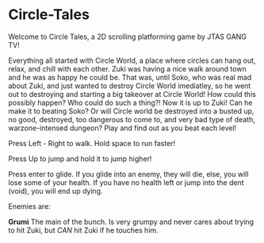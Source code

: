 # Circle-Tales #
Welcome to Circle Tales, a 2D scrolling platforming game by JTAS GANG TV!

Everything all started with Circle World, a place where circles can hang out, relax, and chill with each other. Zuki was having a nice walk around town and he was as happy he could be. That was, until Soko, who was real mad about Zuki, and just wanted to destroy Circle World imediatley, so he went out to destroying and starting a big takeover at Circle World! How could this possibly happen? Who could do such a thing?! Now it is up to Zuki! Can he make it to beating Soko? Or will Circle world be destroyed into a busted up, no good, destroyed, too dangerous to come to, and very bad type of death, warzone-intensed dungeon? Play and find out as you beat each level!

Press Left - Right to walk. Hold space to run faster!

Press Up to jump and hold it to jump higher!

Press enter to glide. If you glide into an enemy, they will die, else, you will lose some of your health. If you have no health left or jump into the dent (void), you will end up dying.

Enemies are:

**Grumi** The main of the bunch. Is very grumpy and never cares about trying to hit Zuki, but *CAN* hit Zuki if he touches him.
